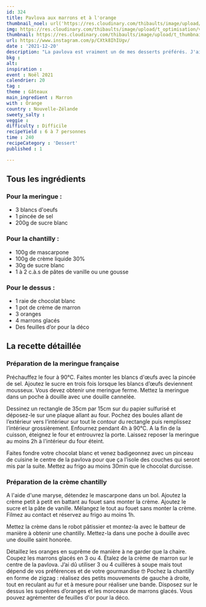 ```yaml
---
id: 324
title: Pavlova aux marrons et à l'orange
thumbnail_noel: url('https://res.cloudinary.com/thibaults/image/upload/t_carre/v1640074963/Recipes/20211221_pavlova_marron_orange.jpg')
img: https://res.cloudinary.com/thibaults/image/upload/t_optimisation/v1640074963/Recipes/20211221_pavlova_marron_orange.jpg
thumbnail: https://res.cloudinary.com/thibaults/image/upload/t_thumbnail_josie/v1640074963/Recipes/20211221_pavlova_marron_orange.jpg
url: https://www.instagram.com/p/CXtk8IhIUgv/
date : '2021-12-20'
description: "La pavlova est vraiment un de mes desserts préférés. J'ai tenté une version bûche de Noël à la crème de marron et suprêmes d’oranges."
bkg : 
alt: 
inspiration : 
event : Noël 2021
calendrier: 20
tag : 
theme : Gâteaux
main_ingredient : Marron
with : Orange
country : Nouvelle-Zélande
sweety_salty : 
veggie : 
difficulty : Difficile
recipeYield : 6 à 7 personnes
time : 240
recipeCategory : 'Dessert'
published : 1

---
```

## Tous les ingrédients
### Pour la meringue :
 - 3 blancs d'oeufs
 - 1 pincée de sel
 - 200g de sucre blanc

### Pour la chantilly :
 - 100g de mascarpone
 - 100g de crème liquide 30%
 - 30g de sucre blanc
 - 1 à 2 c.à.s de pâtes de vanille ou une gousse

### Pour le dessus :
 - 1 raie de chocolat blanc
 - 1 pot de crème de marron
 - 3 oranges
 - 4 marrons glacés
 - Des feuilles d’or pour la déco

## La recette détaillée
### Préparation de la meringue française
Préchauffez le four à 90°C. Faites monter les blancs d'œufs avec la pincée de sel. Ajoutez le sucre en trois fois lorsque les blancs d’œufs deviennent mousseux. Vous devez obtenir une meringue ferme. Mettez la meringue dans un poche à douille avec une douille cannelée.

Dessinez un rectangle de 35cm par 15cm sur du papier sulfurisé et déposez-le sur une plaque allant au four. Pochez des boules allant de l’extérieur vers l’intérieur sur tout le contour du rectangle puis remplissez l’intérieur grossièrement. Enfournez pendant 4h à 90°C. A la fin de la cuisson, éteignez le four et entrouvrez la porte. Laissez reposer la meringue au moins 2h à l'intérieur du four éteint.

Faites fondre votre chocolat blanc et venez badigeonnez avec un pinceau de cuisine le centre de la pavlova pour que ça l’isole des couches qui seront mis par la suite. Mettez au frigo au moins 30min que le chocolat durcisse.

### Préparation de la crème chantilly
A l'aide d'une maryse, détendez le mascarpone dans un bol. Ajoutez la crème petit à petit en battant au fouet sans monter la crème. Ajoutez le sucre et la pâte de vanille. Mélangez le tout au fouet sans monter la crème. Filmez au contact et réservez au frigo au moins 1h.

Mettez la crème dans le robot pâtissier et montez-la avec le batteur de manière à obtenir une chantilly. Mettez-la dans une poche à douille avec une douille saint honorée.

Détaillez les oranges en suprême de manière à ne garder que la chaire. Coupez les marrons glacés en 3 ou 4. Étalez de la crème de marron sur le centre de la pavlova. J’ai dû utiliser 3 ou 4 cuillères à soupe mais tout dépend de vos préférences et de votre gourmandise 🤓 Pochez la chantilly en forme de zigzag : réalisez des petits mouvements de gauche à droite, tout en reculant au fur et à mesure pour réaliser une bande. Disposez sur le dessus les suprêmes d’oranges et les morceaux de marrons glacés. Vous pouvez agrémenter de feuilles d'or pour la déco.